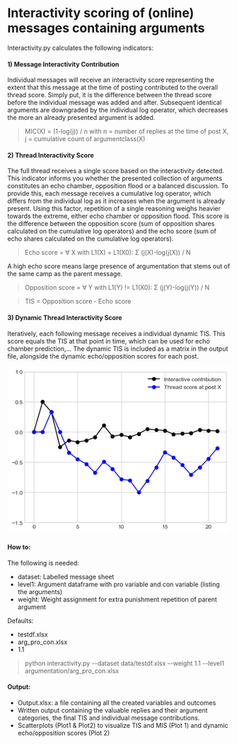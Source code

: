 # Interactivity scoring of (online) messages containing arguments

Interactivity.py calculates the following indicators:

#### 1) Message Interactivity Contribution

Individual messages will receive an interactivity score representing the extent that this message at the time of posting contributed to the overall thread score. Simply put, it is the difference between the thread score before the individual message was added and after. Subsequent identical arguments are downgraded by the individual log operator, which decreases the more an already presented argument is added. 

> MIC(X) = (1-log(j)) / n        with n = number of replies at the time of post X, j = cumulative count of argumentclass(X)

#### 2) Thread Interactivity Score

The full thread receives a single score based on the interactivity detected. This indicator informs you whether the presented collection of arguments constitutes an echo chamber, opposition flood or a balanced discussion. 
To provide this, each message receives a cumulative log operator, which differs from the individual log as it increases when the argument is already present. Using this factor, repetition of a single reasoning weighs heavier towards the extreme, either echo chamber or opposition flood.
This score is the difference between the opposition score (sum of opposition shares calculated on the cumulative log operators) and the echo score (sum of echo shares calculated on the cumulative log operators).

> Echo score = ∀ X with L1(X) = L1(X0):  Σ (j(X)-log(j(X)) / N

A high echo score means large presence of argumentation that stems out of the same camp as the parent message. 

> Opposition score = ∀ Y with L1(Y) != L1(X0):  Σ (j(Y)-log(j(Y)) / N


> TIS = Opposition score - Echo score



#### 3) Dynamic Thread Interactivity Score

Iteratively, each following message receives a individual dynamic TIS. This score equals the TIS at that point in time, which can be used for echo chamber prediction,...
The dynamic TIS is included as a matrix in the output file, alongside the dynamic echo/opposition scores for each post.

![alt text](https://github.com/Cwaterschoot/Interactivity_scoring/blob/main/Plots/plot1.png)

#### How to:

The following is needed:
* dataset: Labelled message sheet
* level1: Argument dataframe with pro variable and con variable (listing the arguments)
* weight: Weight assignment for extra punishment repetition of parent argument

Defaults:
* testdf.xlsx
* arg_pro_con.xlsx
* 1.1

> python interactivity.py --dataset data/testdf.xlsx --weight 1.1 --level1 argumentation/arg_pro_con.xlsx

#### Output:
* Output.xlsx: a file containing all the created variables and outcomes
* Written output containing the valuable replies and their argument categories, the final TIS and individual message contributions.
* Scatterplots (Plot1 & Plot2) to visualize TIS and MIS (Plot 1) and dynamic echo/opposition scores (Plot 2)
